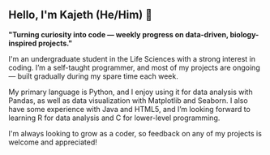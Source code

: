 ## Hello, I'm Kajeth (He/Him) 👋

**"Turning curiosity into code — weekly progress on data-driven, biology-inspired projects."**

I'm an undergraduate student in the Life Sciences with a strong interest in coding. I’m a self-taught programmer, and most of my projects are ongoing — built gradually during my spare time each week.

My primary language is Python, and I enjoy using it for data analysis with Pandas, as well as data visualization with Matplotlib and Seaborn. I also have some experience with Java and HTML5, and I’m looking forward to learning R for data analysis and C for lower-level programming.

I'm always looking to grow as a coder, so feedback on any of my projects is welcome and appreciated!


<!--
**kajeth/kajeth** is a ✨ _special_ ✨ repository because its `README.md` (this file) appears on your GitHub profile.

Here are some ideas to get you started:

- 🔭 I’m currently working on ...
- 🌱 I’m currently learning ...
- 👯 I’m looking to collaborate on ...
- 🤔 I’m looking for help with ...
- 💬 Ask me about ...
- 📫 How to reach me: ...
- 😄 Pronouns: ...
- ⚡ Fun fact: ...
-->
